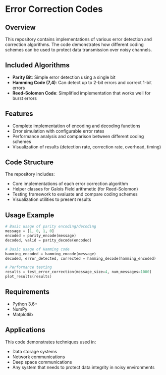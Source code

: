 # Error Correction Codes

## Overview
This repository contains implementations of various error detection and correction algorithms. The code demonstrates how different coding schemes can be used to protect data transmission over noisy channels.

## Included Algorithms
- **Parity Bit**: Simple error detection using a single bit
- **Hamming Code (7,4)**: Can detect up to 2-bit errors and correct 1-bit errors
- **Reed-Solomon Code**: Simplified implementation that works well for burst errors

## Features
- Complete implementation of encoding and decoding functions
- Error simulation with configurable error rates
- Performance analysis and comparison between different coding schemes
- Visualization of results (detection rate, correction rate, overhead, timing)

## Code Structure
The repository includes:
- Core implementations of each error correction algorithm
- Helper classes for Galois Field arithmetic (for Reed-Solomon)
- Testing framework to evaluate and compare coding schemes
- Visualization utilities to present results

## Usage Example
```python
# Basic usage of parity encoding/decoding
message = [1, 0, 1, 0]
encoded = parity_encode(message)
decoded, valid = parity_decode(encoded)

# Basic usage of Hamming code
hamming_encoded = hamming_encode(message)
decoded, error_detected, corrected = hamming_decode(hamming_encoded)

# Performance testing
results = test_error_correction(message_size=4, num_messages=1000)
plot_results(results)
```

## Requirements
- Python 3.6+
- NumPy
- Matplotlib

## Applications
This code demonstrates techniques used in:
- Data storage systems
- Network communications
- Deep space communications
- Any system that needs to protect data integrity in noisy environments
